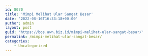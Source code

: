```yaml
---
id: 8070
title: 'Mimpi Melihat Ular Sangat Besar'
date: '2022-08-16T16:33:18+00:00'
author: admin
layout: post
guid: 'https://bos.awn.biz.id/mimpi-melihat-ular-sangat-besar/'
permalink: /mimpi-melihat-ular-sangat-besar/
categories:
    - Uncategorized
---
```


